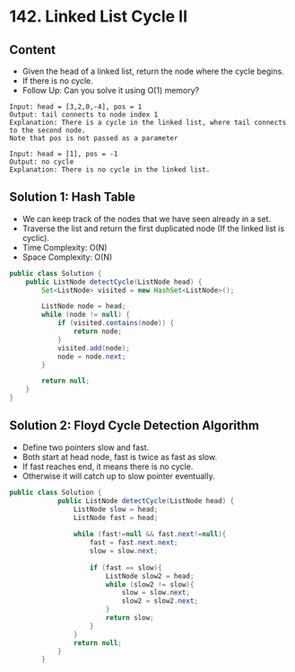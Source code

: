 # 142. Linked List Cycle II

## Content

* Given the head of a linked list, return the node where the cycle begins. 
* If there is no cycle.
* Follow Up: Can you solve it using O(1) memory?

```text
Input: head = [3,2,0,-4], pos = 1
Output: tail connects to node index 1
Explanation: There is a cycle in the linked list, where tail connects to the second node.
Note that pos is not passed as a parameter
```

```text
Input: head = [1], pos = -1
Output: no cycle
Explanation: There is no cycle in the linked list.
```



## Solution 1: Hash Table

* We can keep track of the nodes that we have seen already in a set. 
* Traverse the list and return the first duplicated node (If the linked list is cyclic).
* Time Complexity: O(N)
* Space Complexity: O(N)

```java
public class Solution {
    public ListNode detectCycle(ListNode head) {
        Set<ListNode> visited = new HashSet<ListNode>();

        ListNode node = head;
        while (node != null) {
            if (visited.contains(node)) {
                return node;
            }
            visited.add(node);
            node = node.next;
        }

        return null;
    }
}
```



## Solution 2: Floyd Cycle Detection Algorithm

* Define two pointers slow and fast.
* Both start at head node, fast is twice as fast as slow.
* If fast reaches end, it means there is no cycle.
* Otherwise it will catch up to slow pointer eventually.

```java
public class Solution {
            public ListNode detectCycle(ListNode head) {
                ListNode slow = head;
                ListNode fast = head;
        
                while (fast!=null && fast.next!=null){
                    fast = fast.next.next;
                    slow = slow.next;
                    
                    if (fast == slow){
                        ListNode slow2 = head; 
                        while (slow2 != slow){
                            slow = slow.next;
                            slow2 = slow2.next;
                        }
                        return slow;
                    }
                }
                return null;
            }
        }
```


